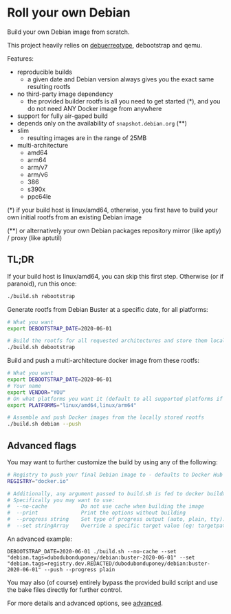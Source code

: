 # Roll your own Debian

Build your own Debian image from scratch.

This project heavily relies on [debuerreotype](https://github.com/debuerreotype/debuerreotype), debootstrap and qemu.

Features:
 * reproducible builds
     * a given date and Debian version always gives you the exact same resulting rootfs
 * no third-party image dependency
     * the provided builder rootfs is all you need to get started (*), and you do not need ANY Docker image from anywhere
 * support for fully air-gaped build
 * depends only on the availability of `snapshot.debian.org` (**)
 * slim
     * resulting images are in the range of 25MB
 * multi-architecture
     * amd64
     * arm64
     * arm/v7
     * arm/v6
     * 386
     * s390x
     * ppc64le

(*) if your build host is linux/amd64, otherwise, you first have to build your own initial rootfs from an existing Debian image

(**) or alternatively your own Debian packages repository mirror (like aptly) / proxy (like aptutil)

## TL;DR

If your build host is linux/amd64, you can skip this first step. Otherwise (or if paranoid), run this once:

```bash
./build.sh rebootstrap
```

Generate rootfs from Debian Buster at a specific date, for all platforms:

```bash
# What you want
export DEBOOTSTRAP_DATE=2020-06-01

# Build the rootfs for all requested architectures and store them locally
./build.sh debootstrap
```

Build and push a multi-architecture docker image from these rootfs:

```bash
# What you want
export DEBOOTSTRAP_DATE=2020-06-01
# Your name
export VENDOR="YOU"
# On what platforms you want it (default to all supported platforms if left unspecified):
export PLATFORMS="linux/amd64,linux/arm64"

# Assemble and push Docker images from the locally stored rootfs
./build.sh debian --push
```

## Advanced flags

You may want to further customize the build by using any of the following:

```bash
# Registry to push your final Debian image to - defaults to Docker Hub if left unspecified
REGISTRY="docker.io"

# Additionally, any argument passed to build.sh is fed to docker buildx bake.
# Specifically you may want to use:
#  --no-cache           Do not use cache when building the image
#  --print              Print the options without building
#  --progress string    Set type of progress output (auto, plain, tty). Use plain to show container output (default "auto")
#  --set stringArray    Override a specific target value (eg: targetpattern.key=value)
```

An advanced example:
```
DEBOOTSTRAP_DATE=2020-06-01 ./build.sh --no-cache --set "debian.tags=dubodubonduponey/debian:buster-2020-06-01" --set "debian.tags=registry.dev.REDACTED/dubodubonduponey/debian:buster-2020-06-01" --push --progress plain
```

You may also (of course) entirely bypass the provided build script and use the bake files directly for further control.

For more details and advanced options, see [advanced](ADVANCED.md).

